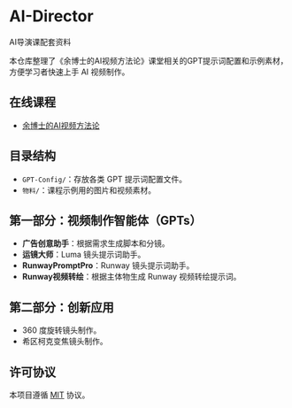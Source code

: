 # AI-Director

AI导演课配套资料

本仓库整理了《余博士的AI视频方法论》课堂相关的GPT提示词配置和示例素材，方便学习者快速上手 AI 视频制作。

## 在线课程
- [余博士的AI视频方法论](https://www.bilibili.com/cheese/play/ss29865)

## 目录结构
- `GPT-Config/`：存放各类 GPT 提示词配置文件。
- `物料/`：课程示例用的图片和视频素材。

## 第一部分：视频制作智能体（GPTs）
- **广告创意助手**：根据需求生成脚本和分镜。
- **运镜大师**：Luma 镜头提示词助手。
- **RunwayPromptPro**：Runway 镜头提示词助手。
- **Runway视频转绘**：根据主体物生成 Runway 视频转绘提示词。

## 第二部分：创新应用
- 360 度旋转镜头制作。
- 希区柯克变焦镜头制作。

## 许可协议
本项目遵循 [MIT](LICENSE) 协议。
